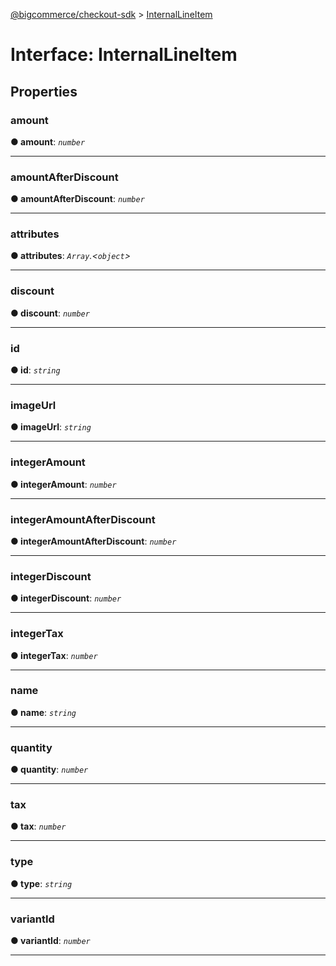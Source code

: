 [@bigcommerce/checkout-sdk](../README.md) > [InternalLineItem](../interfaces/internallineitem.md)



# Interface: InternalLineItem


## Properties
<a id="amount"></a>

###  amount

**●  amount**:  *`number`* 






___

<a id="amountafterdiscount"></a>

###  amountAfterDiscount

**●  amountAfterDiscount**:  *`number`* 






___

<a id="attributes"></a>

###  attributes

**●  attributes**:  *`Array`.<`object`>* 






___

<a id="discount"></a>

###  discount

**●  discount**:  *`number`* 






___

<a id="id"></a>

###  id

**●  id**:  *`string`* 






___

<a id="imageurl"></a>

###  imageUrl

**●  imageUrl**:  *`string`* 






___

<a id="integeramount"></a>

###  integerAmount

**●  integerAmount**:  *`number`* 






___

<a id="integeramountafterdiscount"></a>

###  integerAmountAfterDiscount

**●  integerAmountAfterDiscount**:  *`number`* 






___

<a id="integerdiscount"></a>

###  integerDiscount

**●  integerDiscount**:  *`number`* 






___

<a id="integertax"></a>

###  integerTax

**●  integerTax**:  *`number`* 






___

<a id="name"></a>

###  name

**●  name**:  *`string`* 






___

<a id="quantity"></a>

###  quantity

**●  quantity**:  *`number`* 






___

<a id="tax"></a>

###  tax

**●  tax**:  *`number`* 






___

<a id="type"></a>

###  type

**●  type**:  *`string`* 






___

<a id="variantid"></a>

###  variantId

**●  variantId**:  *`number`* 






___


